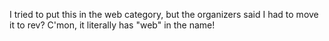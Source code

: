 I tried to put this in the web category, but the organizers said I had to move it to rev? C'mon, it literally has "web" in the name!
